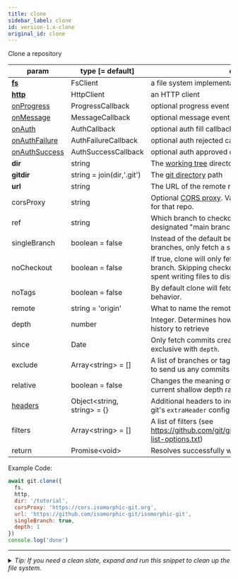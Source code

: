 ```yaml
---
title: clone
sidebar_label: clone
id: version-1.x-clone
original_id: clone
---
```


Clone a repository

| param                            | type [= default]              | description                                                                                                                                     |
| -------------------------------- | ----------------------------- | ----------------------------------------------------------------------------------------------------------------------------------------------- |
| [**fs**](./fs)                   | FsClient                      | a file system implementation                                                                                                                    |
| [**http**](./http)               | HttpClient                    | an HTTP client                                                                                                                                  |
| [onProgress](./onProgress)       | ProgressCallback              | optional progress event callback                                                                                                                |
| [onMessage](./onMessage)         | MessageCallback               | optional message event callback                                                                                                                 |
| [onAuth](./onAuth)               | AuthCallback                  | optional auth fill callback                                                                                                                     |
| [onAuthFailure](./onAuthFailure) | AuthFailureCallback           | optional auth rejected callback                                                                                                                 |
| [onAuthSuccess](./onAuthSuccess) | AuthSuccessCallback           | optional auth approved callback                                                                                                                 |
| **dir**                          | string                        | The [working tree](dir-vs-gitdir.md) directory path                                                                                             |
| **gitdir**                       | string = join(dir,'.git')     | The [git directory](dir-vs-gitdir.md) path                                                                                                      |
| **url**                          | string                        | The URL of the remote repository                                                                                                                |
| corsProxy                        | string                        | Optional [CORS proxy](https://www.npmjs.com/%40isomorphic-git/cors-proxy). Value is stored in the git config file for that repo.                |
| ref                              | string                        | Which branch to checkout. By default this is the designated "main branch" of the repository.                                                    |
| singleBranch                     | boolean = false               | Instead of the default behavior of fetching all the branches, only fetch a single branch.                                                       |
| noCheckout                       | boolean = false               | If true, clone will only fetch the repo, not check out a branch. Skipping checkout can save a lot of time normally spent writing files to disk. |
| noTags                           | boolean = false               | By default clone will fetch all tags. `noTags` disables that behavior.                                                                          |
| remote                           | string = 'origin'             | What to name the remote that is created.                                                                                                        |
| depth                            | number                        | Integer. Determines how much of the git repository's history to retrieve                                                                        |
| since                            | Date                          | Only fetch commits created after the given date. Mutually exclusive with `depth`.                                                               |
| exclude                          | Array\<string\> = []          | A list of branches or tags. Instructs the remote server not to send us any commits reachable from these refs.                                   |
| relative                         | boolean = false               | Changes the meaning of `depth` to be measured from the current shallow depth rather than from the branch tip.                                   |
| [headers](./headers)             | Object\<string, string\> = {} | Additional headers to include in HTTP requests, similar to git's `extraHeader` config                                                           |
| filters                          | Array\<string\> = []          | A list of filters (see https://github.com/git/git/blob/master/Documentation/rev-list-options.txt)                                               |
| return                           | Promise\<void\>               | Resolves successfully when clone completes                                                                                                      |

Example Code:

```js live
await git.clone({
  fs,
  http,
  dir: '/tutorial',
  corsProxy: 'https://cors.isomorphic-git.org',
  url: 'https://github.com/isomorphic-git/isomorphic-git',
  singleBranch: true,
  depth: 1
})
console.log('done')
```


---

<details>
<summary><i>Tip: If you need a clean slate, expand and run this snippet to clean up the file system.</i></summary>

```js live
window.fs = new LightningFS('fs', { wipe: true })
window.pfs = window.fs.promises
console.log('done')
```
</details>

<script>
(function rewriteEditLink() {
  const el = document.querySelector('a.edit-page-link.button');
  if (el) {
    el.href = 'https://github.com/isomorphic-git/isomorphic-git/edit/main/src/api/clone.js';
  }
})();
</script>